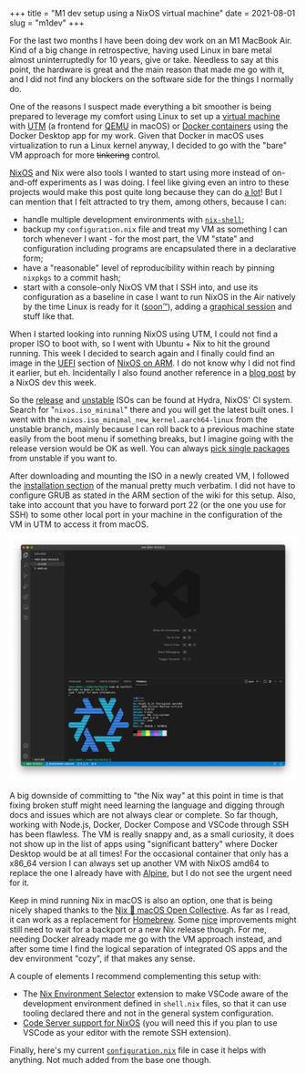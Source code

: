 +++
title = "M1 dev setup using a NixOS virtual machine"
date = 2021-08-01
slug = "m1dev"
+++

For the last two months I have been doing dev work on an M1 MacBook Air. Kind of a big change in retrospective, having used Linux in bare metal almost uninterruptedly for 10 years, give or take. Needless to say at this point, the hardware is great and the main reason that made me go with it, and I did not find any blockers on the software side for the things I normally do.

One of the reasons I suspect made everything a bit smoother is being prepared to leverage my comfort using Linux to set up a [virtual machine](https://gopensource.com/m1-dev-setup-with-a-virtual-linux-box-1a2688231667?gi=1e171b8d2228) with [UTM](https://mac.getutm.app/) (a frontend for [QEMU](https://www.qemu.org/) in macOS) or [Docker containers](https://code.visualstudio.com/docs/remote/containers) using the Docker Desktop app for my work. Given that Docker in macOS uses virtualization to run a Linux kernel anyway, I decided to go with the "bare" VM approach for more ~~tinkering~~ control.

[NixOS](https://nixos.org/) and Nix were also tools I wanted to start using more instead of on-and-off experiments as I was doing. I feel like giving even an intro to these projects would make this post quite long because they can do [a lot](https://nix.dev)! But I can mention that I felt attracted to try them, among others, because I can:

- handle multiple development environments with [`nix-shell`](https://nix.dev/tutorials/declarative-and-reproducible-developer-environments);
- backup my `configuration.nix` file and treat my VM as something I can torch whenever I want - for the most part, the VM "state" and configuration including programs are encapsulated there in a declarative form;
- have a "reasonable" level of reproducibility within reach by pinning `nixpkgs` to a commit hash;
- start with a console-only NixOS VM that I SSH into, and use its configuration as a baseline in case I want to run NixOS in the Air natively by the time Linux is ready for it ([soon™](https://asahilinux.org/)), adding a [graphical session](https://twitter.com/mitchellh/status/1346136404682625024) and stuff like that.

When I started looking into running NixOS using UTM, I could not find a proper ISO to boot with, so I went with Ubuntu + Nix to hit the ground running. This week I decided to search again and I finally could find an image in the [UEFI](https://nixos.wiki/wiki/NixOS_on_ARM/UEFI) section of [NixOS on ARM](https://nixos.wiki/wiki/NixOS_on_ARM). I do not know why I did not find it earlier, but eh. Incidentally I also found another reference in a [blog post](https://grahamc.com/blog/nixos-on-framework) by a NixOS dev this week.

So the [release](https://hydra.nixos.org/jobset/nixos/release-21.05#tabs-jobs) and [unstable](https://hydra.nixos.org/jobset/nixos/trunk-combined#tabs-jobs) ISOs can be found at Hydra, NixOS' CI system. Search for "`nixos.iso_minimal`" there and you will get the latest built ones. I went with the `nixos.iso_minimal_new_kernel.aarch64-linux` from the unstable branch, mainly because I can roll back to a previous machine state easily from the boot menu if something breaks, but I imagine going with the release version would be OK as well. You can always [pick single packages](https://discourse.nixos.org/t/installing-only-a-single-package-from-unstable/5598) from unstable if you want to.

After downloading and mounting the ISO in a newly created VM, I followed the [installation section](https://nixos.org/manual/nixos/stable/index.html#sec-installation) of the manual pretty much verbatim. I did not have to configure GRUB as stated in the ARM section of the wiki for this setup. Also, take into account that you have to forward port 22 (or the one you use for SSH) to some other local port in your machine in the configuration of the VM in UTM to access it from macOS.

![Visual Studio Code window showing NixOS as the output from neofetch in the integrated terminal](vscode-nixos.png)

A big downside of committing to "the Nix way" at this point in time is that fixing broken stuff might need learning the language and digging through docs and issues which are not always clear or complete. So far though, working with Node.js, Docker, Docker Compose and VSCode through SSH has been flawless. The VM is really snappy and, as a small curiosity, it does not show up in the list of apps using "significant battery" where Docker Desktop would be at all times! For the occasional container that only has a x86_64 version I can always set up another VM with NixOS amd64 to replace the one I already have with [Alpine](https://alpinelinux.org/), but I do not see the urgent need for it.

Keep in mind running Nix in macOS is also an option, one that is being nicely shaped thanks to the [Nix 🖤 macOS Open Collective](https://opencollective.com/nix-macos). As far as I read, it can work as a replacement for [Homebrew](https://wickedchicken.github.io/post/macos-nix-setup/). Some [nice](https://github.com/NixOS/nix/pull/4289#issuecomment-842797556) improvements might still need to wait for a backport or a new Nix release though. For me, needing Docker already made me go with the VM approach instead, and after some time I find the logical separation of integrated OS apps and the dev environment "cozy", if that makes any sense.

A couple of elements I recommend complementing this setup with:

- The [Nix Environment Selector](https://marketplace.visualstudio.com/items?itemName=arrterian.nix-env-selector) extension to make VSCode aware of the development environment defined in `shell.nix` files, so that it can use tooling declared there and not in the general system configuration.
- [Code Server support for NixOS](https://github.com/msteen/nixos-vscode-server) (you will need this if you plan to use VSCode as your editor with the remote SSH extension).

Finally, here's my current [`configuration.nix`](https://gist.github.com/santicalcagno/1860b709f0e91c861ba8f59fcad5613c) file in case it helps with anything. Not much added from the base one though.
